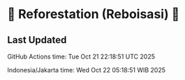 
# 🌳 Reforestation (Reboisasi) 🌲

## Last Updated

GitHub Actions time: Tue Oct 21 22:18:51 UTC 2025

Indonesia/Jakarta time: Wed Oct 22 05:18:51 WIB 2025
